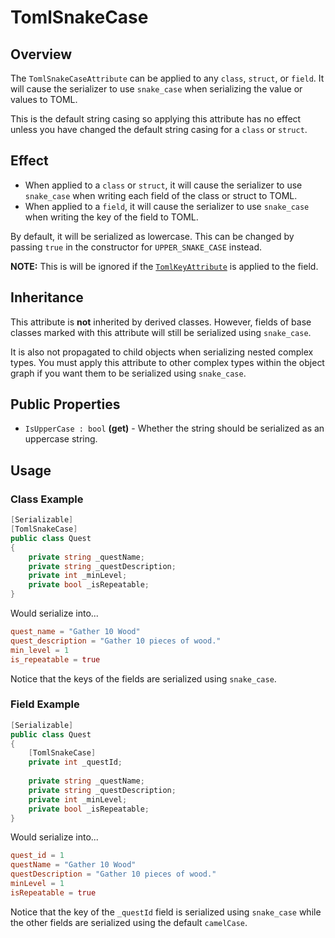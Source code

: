 # TomlSnakeCase

## Overview

The `TomlSnakeCaseAttribute` can be applied to any `class`, `struct`, or `field`.
It will cause the serializer to use `snake_case` when serializing the value or values to TOML.

This is the default string casing so applying this attribute has no effect unless you have changed the default string casing for a `class` or `struct`.

## Effect

- When applied to a `class` or `struct`, it will cause the serializer to use `snake_case` when writing each field of the class or struct to TOML.
- When applied to a `field`, it will cause the serializer to use `snake_case` when writing the key of the field to TOML.

By default, it will be serialized as lowercase. This can be changed by passing `true` in the constructor for `UPPER_SNAKE_CASE` instead.

**NOTE:** This is will be ignored if the [`TomlKeyAttribute`](toml-key-attribute.md) is applied to the field.

## Inheritance

This attribute is **not** inherited by derived classes. However, fields of base classes marked with this attribute will still be serialized using `snake_case`.

It is also not propagated to child objects when serializing nested complex types.
You must apply this attribute to other complex types within the object graph if you want them to be serialized using `snake_case`.

## Public Properties

- `IsUpperCase : bool` **(get)** - Whether the string should be serialized as an uppercase string.

## Usage

### Class Example

```csharp
[Serializable]
[TomlSnakeCase]
public class Quest
{
    private string _questName;
    private string _questDescription;
    private int _minLevel;
    private bool _isRepeatable;
}
```

Would serialize into...

```toml
quest_name = "Gather 10 Wood"
quest_description = "Gather 10 pieces of wood."
min_level = 1
is_repeatable = true
```

Notice that the keys of the fields are serialized using `snake_case`.

### Field Example

```csharp
[Serializable]
public class Quest
{
    [TomlSnakeCase]
    private int _questId;
    
    private string _questName;
    private string _questDescription;
    private int _minLevel;
    private bool _isRepeatable;
}
```

Would serialize into...

```toml
quest_id = 1
questName = "Gather 10 Wood"
questDescription = "Gather 10 pieces of wood."
minLevel = 1
isRepeatable = true
```

Notice that the key of the `_questId` field is serialized using `snake_case` while the other fields are serialized using the default `camelCase`.
